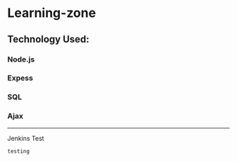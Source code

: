 # Learning-zone

## Technology Used:

### Node.js
### Expess
### SQL
### Ajax


---------------
Jenkins Test

`testing`
